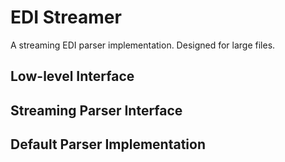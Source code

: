 # EDI Streamer

A streaming EDI parser implementation. Designed for large files.

## Low-level Interface

## Streaming Parser Interface

## Default Parser Implementation
